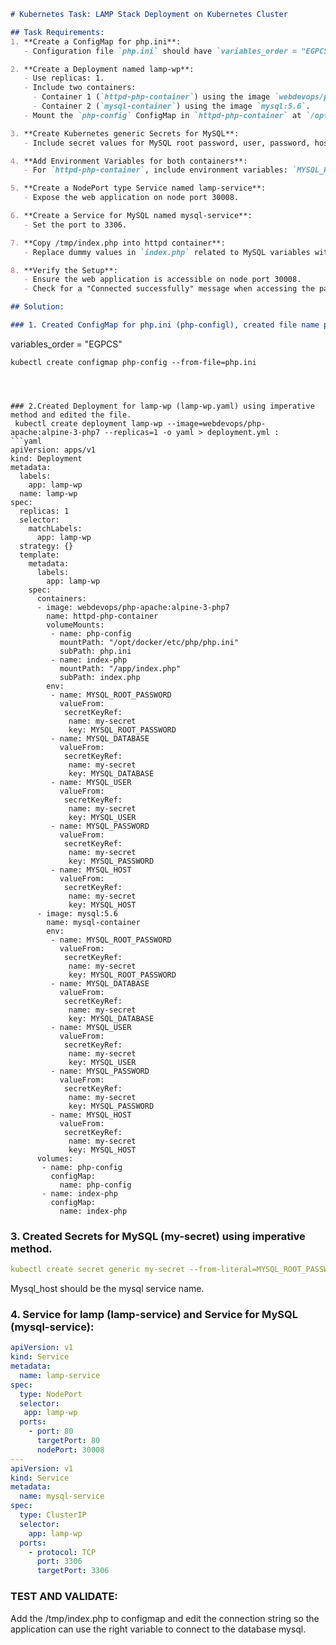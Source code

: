 
```markdown
# Kubernetes Task: LAMP Stack Deployment on Kubernetes Cluster 

## Task Requirements:
1. **Create a ConfigMap for php.ini**:
   - Configuration file `php.ini` should have `variables_order = "EGPCS"`.

2. **Create a Deployment named lamp-wp**:
   - Use replicas: 1.
   - Include two containers:
     - Container 1 (`httpd-php-container`) using the image `webdevops/php-apache:alpine-3-php7`.
     - Container 2 (`mysql-container`) using the image `mysql:5.6`.
   - Mount the `php-config` ConfigMap in `httpd-php-container` at `/opt/docker/etc/php/php.ini`.

3. **Create Kubernetes generic Secrets for MySQL**:
   - Include secret values for MySQL root password, user, password, host, and database.

4. **Add Environment Variables for both containers**:
   - For `httpd-php-container`, include environment variables: `MYSQL_ROOT_PASSWORD`, `MYSQL_DATABASE`, `MYSQL_USER`, `MYSQL_PASSWORD`, and `MYSQL_HOST`. Retrieve values from the created Secrets using `env` field.

5. **Create a NodePort type Service named lamp-service**:
   - Expose the web application on node port 30008.

6. **Create a Service for MySQL named mysql-service**:
   - Set the port to 3306.

7. **Copy /tmp/index.php into httpd container**:
   - Replace dummy values in `index.php` related to MySQL variables with the environment variables set in the deployment.

8. **Verify the Setup**:
   - Ensure the web application is accessible on node port 30008.
   - Check for a "Connected successfully" message when accessing the page.

## Solution:

### 1. Created ConfigMap for php.ini (php-configl), created file name php.ini and added the configuration to the file. 
```
variables_order = "EGPCS"
```
kubectl create configmap php-config --from-file=php.ini




### 2.Created Deployment for lamp-wp (lamp-wp.yaml) using imperative method and edited the file.
 kubectl create deployment lamp-wp --image=webdevops/php-apache:alpine-3-php7 --replicas=1 -o yaml > deployment.yml :
```yaml
apiVersion: apps/v1
kind: Deployment
metadata:
  labels:
    app: lamp-wp
  name: lamp-wp
spec:
  replicas: 1
  selector:
    matchLabels:
      app: lamp-wp
  strategy: {}
  template:
    metadata:
      labels:
        app: lamp-wp
    spec:
      containers:
      - image: webdevops/php-apache:alpine-3-php7
        name: httpd-php-container
        volumeMounts:
         - name: php-config
           mountPath: "/opt/docker/etc/php/php.ini"
           subPath: php.ini
         - name: index-php
           mountPath: "/app/index.php"
           subPath: index.php
        env:
         - name: MYSQL_ROOT_PASSWORD
           valueFrom:
            secretKeyRef:
             name: my-secret
             key: MYSQL_ROOT_PASSWORD
         - name: MYSQL_DATABASE
           valueFrom:
            secretKeyRef:
             name: my-secret
             key: MYSQL_DATABASE
         - name: MYSQL_USER
           valueFrom:
            secretKeyRef:
             name: my-secret
             key: MYSQL_USER
         - name: MYSQL_PASSWORD
           valueFrom:
            secretKeyRef:
             name: my-secret
             key: MYSQL_PASSWORD
         - name: MYSQL_HOST
           valueFrom:
            secretKeyRef:
             name: my-secret
             key: MYSQL_HOST
      - image: mysql:5.6
        name: mysql-container
        env:
         - name: MYSQL_ROOT_PASSWORD
           valueFrom:
            secretKeyRef:
             name: my-secret
             key: MYSQL_ROOT_PASSWORD
         - name: MYSQL_DATABASE
           valueFrom:
            secretKeyRef:
             name: my-secret
             key: MYSQL_DATABASE
         - name: MYSQL_USER
           valueFrom:
            secretKeyRef:
             name: my-secret
             key: MYSQL_USER
         - name: MYSQL_PASSWORD
           valueFrom:
            secretKeyRef:
             name: my-secret
             key: MYSQL_PASSWORD
         - name: MYSQL_HOST
           valueFrom:
            secretKeyRef:
             name: my-secret
             key: MYSQL_HOST
      volumes:
       - name: php-config
         configMap:
           name: php-config
       - name: index-php
         configMap:
           name: index-php
```



### 3. Created Secrets for MySQL (my-secret) using imperative method.

```yaml
kubectl create secret generic my-secret --from-literal=MYSQL_ROOT_PASSWORD=password --from-literal=MYSQL_DATABASE=pius --from-literal=MYSQL_USER=udoka --from-literal=MYSQL_PASSWORD=udoka --from-literal=MYSQL_HOST=mysql-service
```

Mysql_host should be the mysql service name. 

### 4. Service for lamp (lamp-service) and Service for MySQL (mysql-service):
```yaml
apiVersion: v1
kind: Service
metadata:
  name: lamp-service
spec:
  type: NodePort
  selector:
   app: lamp-wp
  ports:
    - port: 80
      targetPort: 80
      nodePort: 30008
---
apiVersion: v1
kind: Service
metadata:
  name: mysql-service
spec:
  type: ClusterIP
  selector:
    app: lamp-wp
  ports:
    - protocol: TCP
      port: 3306
      targetPort: 3306
```



### TEST AND VALIDATE:
Add the /tmp/index.php to configmap and edit the connection string so the application can use the right variable to connect to the database mysql. 
